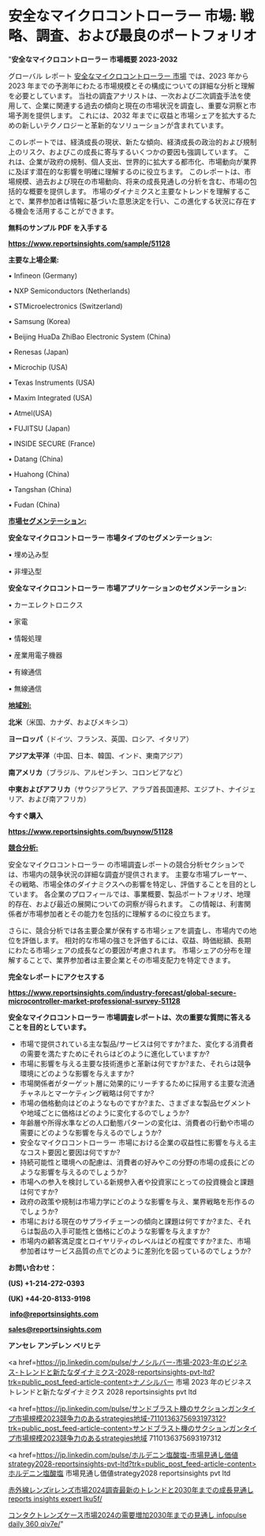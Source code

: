 # 安全なマイクロコントローラー 市場: 戦略、調査、および最良のポートフォリオ

"<strong>安全なマイクロコントローラー 市場概要 2023-2032</strong>

グローバル レポート <a href=https://www.reportsinsights.com/sample/51128>安全なマイクロコントローラー 市場</a> では、2023 年から 2023 年までの予測年にわたる市場規模とその構成についての詳細な分析と理解を必要としています。 当社の調査アナリストは、一次および二次調査手法を使用して、企業に関連する過去の傾向と現在の市場状況を調査し、重要な洞察と市場予測を提供します。 これには、2032 年までに収益と市場シェアを拡大​​するための新しいテクノロジーと革新的なソリューションが含まれています。

このレポートでは、経済成長の現状、新たな傾向、経済成長の政治的および規制上のリスク、およびこの成長に寄与するいくつかの要因も強調しています。 これは、企業が政府の規制、個人支出、世界的に拡大する都市化、市場動向が業界に及ぼす潜在的な影響を明確に理解するのに役立ちます。 このレポートは、市場規模、過去および現在の市場動向、将来の成長見通しの分析を含む、市場の包括的な概要を提供します。 市場のダイナミクスと主要なトレンドを理解することで、業界参加者は情報に基づいた意思決定を行い、この進化する状況に存在する機会を活用することができます。

<strong><b>無料のサンプル PDF を入手する</b></strong>

<a href=https://www.reportsinsights.com/sample/51128><strong><u>https://www.reportsinsights.com/sample/51128</u></strong></a>

<strong>主要な上場企業:</strong>

• Infineon (Germany)

• NXP Semiconductors (Netherlands)

• STMicroelectronics (Switzerland)

• Samsung (Korea)

• Beijing HuaDa ZhiBao Electronic System (China)

• Renesas (Japan)

• Microchip (USA)

• Texas Instruments (USA)

• Maxim Integrated (USA)

• Atmel(USA)

• FUJITSU (Japan)

• INSIDE SECURE (France)

• Datang (China)

• Huahong (China)

• Tangshan (China)

• Fudan (China)

<strong><u>市場セグメンテーション</u></strong><strong><u>:</u></strong>

<strong>安全なマイクロコントローラー 市場タイプのセグメンテーション:</strong>

• 埋め込み型

• 非埋込型

<strong>安全なマイクロコントローラー 市場アプリケーションのセグメンテーション:</strong>

• カーエレクトロニクス

• 家電

• 情報処理

• 産業用電子機器

• 有線通信

• 無線通信

<strong><u>地域別</u></strong><strong><u>:</u></strong>

<strong>北米</strong>（米国、カナダ、およびメキシコ）

<strong>ヨーロッパ</strong>（ドイツ、フランス、英国、ロシア、イタリア）

<strong>アジア太平洋</strong>（中国、日本、韓国、インド、東南アジア）

<strong>南アメリカ</strong>（ブラジル、アルゼンチン、コロンビアなど）

<strong>中東およびアフリカ</strong>（サウジアラビア、アラブ首長国連邦、エジプト、ナイジェリア、および南アフリカ）

<strong>今すぐ購入</strong>

<a href=https://www.reportsinsights.com/buynow/51128><strong><u>https://www.reportsinsights.com/buynow/51128</u></strong></a>

<strong><u>競合分析:</u></strong>

安全なマイクロコントローラー の市場調査レポートの競合分析セクションでは、市場内の競争状況の詳細な調査が提供されます。 主要な市場プレーヤー、その戦略、市場全体のダイナミクスへの影響を特定し、評価することを目的としています。 各企業のプロフィールでは、事業概要、製品ポートフォリオ、地理的存在、および最近の展開についての洞察が得られます。 この情報は、利害関係者が市場参加者とその能力を包括的に理解するのに役立ちます。

さらに、競合分析では各主要企業が保有する市場シェアを調査し、市場内での地位を評価します。 相対的な市場の強さを評価するには、収益、時価総額、長期にわたる市場シェアの成長などの要因が考慮されます。 市場シェアの分布を理解することで、業界参加者は主要企業とその市場支配力を特定できます。

<strong>完全なレポートにアクセスする</strong>

<a href=https://www.reportsinsights.com/industry-forecast/global-secure-microcontroller-market-professional-survey-51128><strong><u><b>https://www.reportsinsights.com/industry-forecast/global-secure-microcontroller-market-professional-survey-51128</b></u></strong></a>

<strong><b>安全なマイクロコントローラー 市場調査レポートは、次の重要な質問に答えることを目的としています。</b></strong>
<ul>
  <li>市場で提供されている主な製品/サービスは何ですか?また、変化する消費者の需要を満たすためにそれらはどのように進化していますか?</li>
  <li>市場に影響を与える主要な技術進歩と革新は何ですか?また、それらは競争環境にどのような影響を与えますか?</li>
  <li>市場関係者がターゲット層に効果的にリーチするために採用する主要な流通チャネルとマーケティング戦略は何ですか?</li>
  <li>市場の価格動向はどのようなものですか?また、さまざまな製品セグメントや地域ごとに価格はどのように変化するのでしょうか?</li>
  <li>年齢層や所得水準などの人口動態パターンの変化は、消費者の行動や市場の需要にどのような影響を与えるのでしょうか?</li>
  <li>安全なマイクロコントローラー 市場における企業の収益性に影響を与える主なコスト要因と要因は何ですか?</li>
  <li>持続可能性と環境への配慮は、消費者の好みやこの分野の市場の成長にどのような影響を与えるのでしょうか?</li>
  <li>市場への参入を検討している新規参入者や投資家にとっての投資機会と課題は何ですか?</li>
  <li>政府の政策や規制は市場力学にどのような影響を与え、業界戦略を形作るのでしょうか?</li>
  <li>市場における現在のサプライチェーンの傾向と課題は何ですか?また、それらは製品の入手可能性と価格にどのような影響を与えますか?</li>
  <li>市場内の顧客満足度とロイヤリティのレベルはどの程度ですか?また、市場参加者はサービス品質の点でどのように差別化を図っているのでしょうか?</li>
</ul>
<strong>お問い合わせ：</strong>

<strong>(US) +1-214-272-0393</strong>

<strong>(UK) +44-20-8133-9198</strong>

<strong> </strong><a href=info@reportsinsights.com><strong><u>info@reportsinsights.com</u></strong></a>

<a href=sales@reportsinsights.com><strong><u>sales@reportsinsights.com</u></strong></a>

<strong>アンセレ アンデレン ベリヒテ</strong>

<a href=https://jp.linkedin.com/pulse/ナノシルバー-市場-2023-年のビジネス-トレンドと新たなダイナミクス-2028-reportsinsights-pvt-ltd?trk=public_post_feed-article-content>ナノシルバー 市場 2023 年のビジネス トレンドと新たなダイナミクス 2028 reportsinsights pvt ltd</a>

<a href=https://jp.linkedin.com/pulse/サンドブラスト機のサクションガンタイプ市場規模2023競争力のあるstrategies地域-7110136375693197312?trk=public_post_feed-article-content>サンドブラスト機のサクションガンタイプ市場規模2023競争力のあるstrategies地域 7110136375693197312</a>

<a href=https://jp.linkedin.com/pulse/ホルデニン塩酸塩-市場見通し価値strategy2028-reportsinsights-pvt-ltd?trk=public_post_feed-article-content>ホルデニン塩酸塩 市場見通し価値strategy2028 reportsinsights pvt ltd</a>

<a href=https://www.linkedin.com/pulse/赤外線レンズirレンズ市場2024調査最新のトレンドと2030年までの成長見通し-reports-insights-expert-lku5f/>赤外線レンズirレンズ市場2024調査最新のトレンドと2030年までの成長見通し reports insights expert lku5f/</a>

<a href=https://www.linkedin.com/pulse/コンタクトレンズケース市場2024の需要増加2030年までの見通し-infopulse-daily-360-qiv7e/>コンタクトレンズケース市場2024の需要増加2030年までの見通し infopulse daily 360 qiv7e/</a>"
